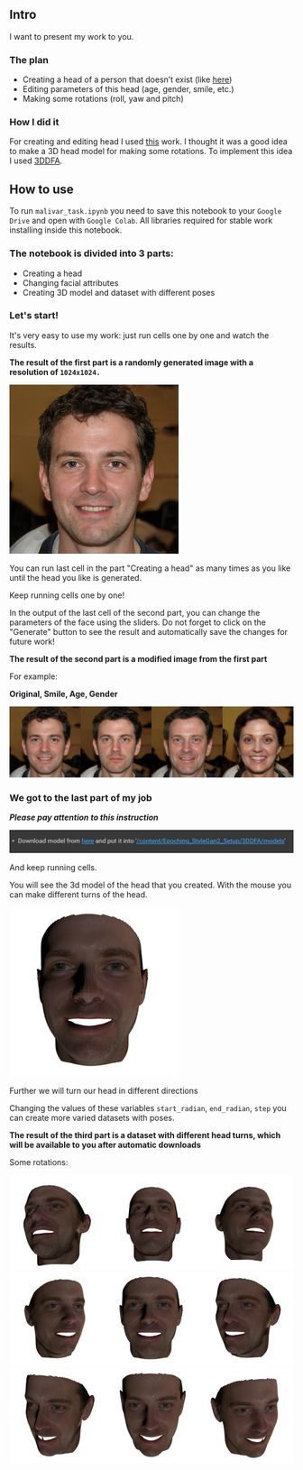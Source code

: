 ## **Intro**
I want to present my work to you.

### **The plan**
- Creating a head of a person that doesn’t exist (like [here](https://thispersondoesnotexist.com))
- Editing parameters of this head (age, gender, smile, etc.)
- Making some rotations (roll, yaw and pitch)

### **How I did it**
For creating and editing head I used [this](https://github.com/AmarSaini/Epoching_StyleGan2_Setup) work.
I thought it was a good idea to make a 3D head model for making some rotations. To implement this idea I used [3DDFA](https://github.com/3D-Face/3DDFA_V2).

## **How to use**

To run `malivar_task.ipynb` you need to save this notebook to your `Google Drive` and open with `Google Colab`.
All libraries required for stable work installing inside this notebook.

### The notebook is divided into 3 parts:
- Creating a head
- Changing facial attributes
- Creating 3D model and dataset with different poses

### **Let's start!**
It's very easy to use my work: just run cells one by one and watch the results.

**The result of the first part is a randomly generated image with a resolution of `1024x1024.`**

![](https://github.com/MatthewRomanishin/malivar_task/blob/main/examples/first_face_300x300.png)

You can run last cell in the part "Creating a head" as many times as you like until the head you like is generated.

Keep running cells one by one!

In the output of the last cell of the second part, you can change the parameters of the face using the sliders. 
Do not forget to click on the "Generate" button to see the result and automatically save the changes for future work!

**The result of the second part is a modified image from the first part**

For example:

**Original, Smile, Age, Gender**

![](https://github.com/MatthewRomanishin/malivar_task/blob/main/examples/changes.jpg)

### We got to the last part of my job

***Please pay attention to this instruction***

![](https://github.com/MatthewRomanishin/malivar_task/blob/main/examples/instruction.JPG)

And keep running cells.

You will see the 3d model of the head that you created. With the mouse you can make different turns of the head.

![](https://github.com/MatthewRomanishin/malivar_task/blob/main/examples/3d_head_300x300.png)

Further we will turn our head in different directions

Сhanging the values of these variables `start_radian`, `end_radian`, `step` you can create more varied datasets with poses.

**The result of the third part is a dataset with different head turns, which will be available to you after automatic downloads**

Some rotations:

![](https://github.com/MatthewRomanishin/malivar_task/blob/main/examples/rotations1.jpg)
![](https://github.com/MatthewRomanishin/malivar_task/blob/main/examples/rotations2.jpg)
![](https://github.com/MatthewRomanishin/malivar_task/blob/main/examples/rotations3.jpg)












